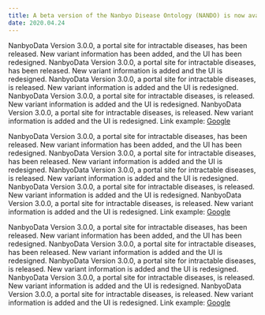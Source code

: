 ```yaml
---
title: A beta version of the Nanbyo Disease Ontology (NANDO) is now available.
date: 2020.04.24
---
```


NanbyoData Version 3.0.0, a portal site for intractable diseases, has been released. New variant information has been added, and the UI has been redesigned. NanbyoData Version 3.0.0, a portal site for intractable diseases, has been released. New variant information is added and the UI is redesigned. NanbyoData Version 3.0.0, a portal site for intractable diseases, is released. New variant information is added and the UI is redesigned. NanbyoData Version 3.0.0, a portal site for intractable diseases, is released. New variant information is added and the UI is redesigned. NanbyoData Version 3.0.0, a portal site for intractable diseases, is released. New variant information is added and the UI is redesigned.
Link example: [Google](https://google.com)

NanbyoData Version 3.0.0, a portal site for intractable diseases, has been released. New variant information has been added, and the UI has been redesigned. NanbyoData Version 3.0.0, a portal site for intractable diseases, has been released. New variant information is added and the UI is redesigned. NanbyoData Version 3.0.0, a portal site for intractable diseases, is released. New variant information is added and the UI is redesigned. NanbyoData Version 3.0.0, a portal site for intractable diseases, is released. New variant information is added and the UI is redesigned. NanbyoData Version 3.0.0, a portal site for intractable diseases, is released. New variant information is added and the UI is redesigned.
Link example: [Google](https://google.com)

NanbyoData Version 3.0.0, a portal site for intractable diseases, has been released. New variant information has been added, and the UI has been redesigned. NanbyoData Version 3.0.0, a portal site for intractable diseases, has been released. New variant information is added and the UI is redesigned. NanbyoData Version 3.0.0, a portal site for intractable diseases, is released. New variant information is added and the UI is redesigned. NanbyoData Version 3.0.0, a portal site for intractable diseases, is released. New variant information is added and the UI is redesigned. NanbyoData Version 3.0.0, a portal site for intractable diseases, is released. New variant information is added and the UI is redesigned.
Link example: [Google](https://google.com)
